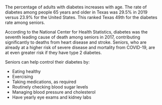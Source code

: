 The percentage of adults with diabetes increases with age. The rate of diabetes among people 65 years and older in Texas was 29.5% in 2019 versus 23.9% for the United States. This ranked Texas 49th for the diabetes rate among seniors.  

According to the National Center for Health Statistics, diabetes was the seventh leading cause of death among seniors in 2017, contributing significantly to deaths from heart disease and stroke. Seniors, who are already at a higher risk of severe disease and mortality from COVID-19, are at even greater risk if they have type 2 diabetes. 

Seniors can help control their diabetes by:

* Eating healthy
* Exercising
* Taking medications, as required
* Routinely checking blood sugar levels
* Managing blood pressure and cholesterol
* Have yearly eye exams and kidney labs
